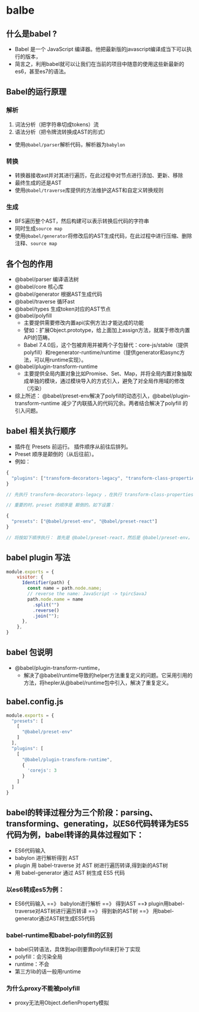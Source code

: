 # balbe
## 什么是babel ?
- Babel 是一个 JavaScript 编译器。他把最新版的javascript编译成当下可以执行的版本，
- 简言之，利用babel就可以让我们在当前的项目中随意的使用这些新最新的es6，甚至es7的语法。

## Babel的运行原理
### 解析
1. 词法分析（把字符串切成tokens）流
2. 语法分析（把令牌流转换成AST的形式）
- 使用`@babel/parser`解析代码，解析器为`babylon`
### 转换
- 转换器接收ast并对其进行遍历，在此过程中对节点进行添加、更新、移除
- 最终生成的还是AST
- 使用`@babel/traverse`库提供的方法维护这AST和自定义转换规则
### 生成
- BFS遍历整个AST，然后构建可以表示转换后代码的字符串
- 同时生成`source map`
- 使用`@babel/generator`将修改后的AST生成代码，在此过程中进行压缩、删除注释、`source map`


## 各个包的作用
- @babel/parser 编译语法树
- @babel/core 核心库
- @babel/generator 根据AST生成代码
- @babel/traverse 循环ast
- @babel/types 生成token对应的AST节点
- @babel/polyfill
  - 主要提供需要修改内置api(实例方法)才能达成的功能
  - 譬如：扩展Object.prototype，给上面加上assign方法，就属于修改内置API的范畴。
  - Babel 7.4.0后，这个包被弃用并被两个子包替代：core-js/stable（提供polyfill）和regenerator-runtime/runtime（提供generator和async方法，可以用runtime实现）。
- @babel/plugin-transform-runtime
  - 主要提供全局内置对象比如Promise、Set、Map，并将全局内置对象抽取成单独的模块，通过模块导入的方式引入，避免了对全局作用域的修改（污染）
- 综上所述： @babel/preset-env解决了polyfill的动态引入，@babel/plugin-transform-runtime 减少了内联插入的代码冗余。两者结合解决了polyfill 的引入问题。

## babel 相关执行顺序
- 插件在 Presets 前运行。 插件顺序从前往后排列。
- Preset 顺序是颠倒的（从后往前）。
- 例如：
```js
{
  "plugins": ["transform-decorators-legacy", "transform-class-properties"]
}

// 先执行 transform-decorators-legacy ，在执行 transform-class-properties。

// 重要的时，preset 的顺序是 颠倒的。如下设置：

{
  "presets": ["@babel/preset-env", "@babel/preset-react"]
}

// 将按如下顺序执行： 首先是 @babel/preset-react，然后是 @babel/preset-env。

```


## babel plugin 写法
```js
module.exports = {
	visitor: {
      Identifier(path) {
        const name = path.node.name;
        // reverse the name: JavaScript -> tpircSavaJ
        path.node.name = name
          .split("")
          .reverse()
          .join("");
      },
    },
}
```

## babel 包说明
- @babel/plugin-transform-runtime，
  - 解决了@babel/runtime导致的helper方法重复定义的问题。它采用引用的方法，将hepler从@babel/runtime包中引入，解决了重复定义。

## babel.config.js
```js
module.exports = {
  "presets": [
    [
      "@babel/preset-env"
    ]
  ],
  "plugins": [
    [
      "@babel/plugin-transform-runtime",
      {
        'corejs': 3
      }
    ]
  ]
}
```

## babel的转译过程分为三个阶段：parsing、transforming、generating，以ES6代码转译为ES5代码为例，babel转译的具体过程如下：
- ES6代码输入
- babylon 进行解析得到 AST
- plugin 用 babel-traverse 对 AST 树进行遍历转译,得到新的AST树
- 用 babel-generator 通过 AST 树生成 ES5 代码
### 以es6转成es5为例：
- ES6代码输入 ==》 babylon进行解析 ==》 得到AST ==》 plugin用babel-traverse对AST树进行遍历转译 ==》 得到新的AST树 ==》 用babel-generator通过AST树生成ES5代码


### babel-runtime和babel-polyfill的区别
- babel只转语法，具体到api则要靠polyfill来打补丁实现
- polyfill：会污染全局
- runtime：不会
- 第三方lib的话一般用runtime

### 为什么proxy不能被polyfill
- proxy无法用Object.defienProperty模拟





